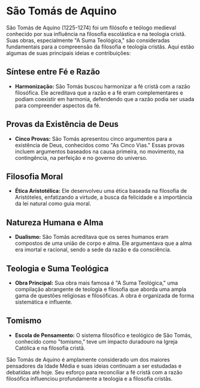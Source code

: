 # São Tomás de Aquino

São Tomás de Aquino (1225-1274) foi um filósofo e teólogo medieval conhecido por sua influência na filosofia escolástica e na teologia cristã. Suas obras, especialmente "A Suma Teológica," são consideradas fundamentais para a compreensão da filosofia e teologia cristãs. Aqui estão algumas de suas principais ideias e contribuições:

## **Síntese entre Fé e Razão**

- **Harmonização:** São Tomás buscou harmonizar a fé cristã com a razão filosófica. Ele acreditava que a razão e a fé eram complementares e podiam coexistir em harmonia, defendendo que a razão podia ser usada para compreender aspectos da fé.

## **Provas da Existência de Deus**

- **Cinco Provas:** São Tomás apresentou cinco argumentos para a existência de Deus, conhecidos como "As Cinco Vias." Essas provas incluem argumentos baseados na causa primeira, no movimento, na contingência, na perfeição e no governo do universo.

## **Filosofia Moral**

- **Ética Aristotélica:** Ele desenvolveu uma ética baseada na filosofia de Aristóteles, enfatizando a virtude, a busca da felicidade e a importância da lei natural como guia moral.

## **Natureza Humana e Alma**

- **Dualismo:** São Tomás acreditava que os seres humanos eram compostos de uma união de corpo e alma. Ele argumentava que a alma era imortal e racional, sendo a sede da razão e da consciência.

## **Teologia e Suma Teológica**

- **Obra Principal:** Sua obra mais famosa é "A Suma Teológica," uma compilação abrangente de teologia e filosofia que aborda uma ampla gama de questões religiosas e filosóficas. A obra é organizada de forma sistemática e influente.

## **Tomismo**

- **Escola de Pensamento:** O sistema filosófico e teológico de São Tomás, conhecido como "tomismo," teve um impacto duradouro na Igreja Católica e na filosofia cristã.

São Tomás de Aquino é amplamente considerado um dos maiores pensadores da Idade Média e suas ideias continuam a ser estudadas e debatidas até hoje. Seu esforço para reconciliar a fé cristã com a razão filosófica influenciou profundamente a teologia e a filosofia cristãs.
